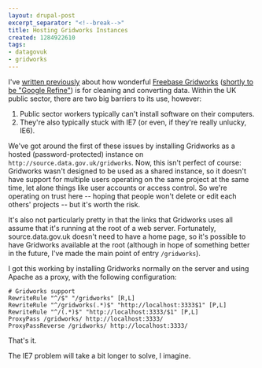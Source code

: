 ```yaml
---
layout: drupal-post
excerpt_separator: "<!--break-->"
title: Hosting Gridworks Instances
created: 1284922610
tags:
- datagovuk
- gridworks
---
```

I've [written previously](http://www.jenitennison.com/blog/node/145) about how wonderful [Freebase Gridworks](http://code.google.com/p/freebase-gridworks/) ([shortly to be "Google Refine"](http://groups.google.com/group/freebase-gridworks/browse_thread/thread/f58390cd729c35fe/636f8332b44fbb00#636f8332b44fbb00)) is for cleaning and converting data. Within the UK public sector, there are two big barriers to its use, however:

  1. Public sector workers typically can't install software on their computers.
  2. They're also typically stuck with IE7 (or even, if they're really unlucky, IE6).

We've got around the first of these issues by installing Gridworks as a hosted (password-protected) instance on `http://source.data.gov.uk/gridworks`. Now, this isn't perfect of course: Gridworks wasn't designed to be used as a shared instance, so it doesn't have support for multiple users operating on the same project at the same time, let alone things like user accounts or access control. So we're operating on trust here -- hoping that people won't delete or edit each others' projects -- but it's worth the risk.

It's also not particularly pretty in that the links that Gridworks uses all assume that it's running at the root of a web server. Fortunately, source.data.gov.uk doesn't need to have a home page, so it's possible to have Gridworks available at the root (although in hope of something better in the future, I've made the main point of entry `/gridworks`).

I got this working by installing Gridworks normally on the server and using Apache as a proxy, with the following configuration:

    # Gridworks support
    RewriteRule "^/$" "/gridworks" [R,L]
    RewriteRule "^/gridworks(.*)$" "http://localhost:3333$1" [P,L]
    RewriteRule "^/(.*)$" "http://localhost:3333/$1" [P,L]
    ProxyPass /gridworks/ http://localhost:3333/
    ProxyPassReverse /gridworks/ http://localhost:3333/

That's it.

The IE7 problem will take a bit longer to solve, I imagine.
